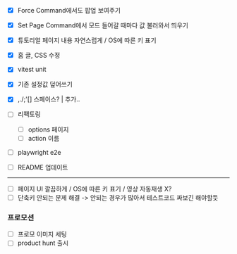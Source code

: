- [x] Force Command에서도 팝업 보여주기
- [x] Set Page Command에서 모드 들어갈 때마다 값 불러와서 띄우기
- [x] 튜토리얼 페이지 내용 자연스럽게 / OS에 따른 키 표기
- [x] 홈 글, CSS 수정
- [x] vitest unit
- [x] 기존 설정값 덮어쓰기
- [x] ,./;'[] 스페이스? \| 추가..
- [ ] 리팩토링
  - [ ] options 페이지
  - [ ] action 이름
- [ ] playwright e2e

- [ ] README 업데이트

---

- [ ] 페이지 UI 깔끔하게 / OS에 따른 키 표기 / 영상 자동재생 X?
- [ ] 단축키 안되는 문제 해결 -> 안되는 경우가 많아서 테스트코드 짜보긴 해야할듯

### 프로모션

- [ ] 프로모 이미지 세팅
- [ ] product hunt 출시
